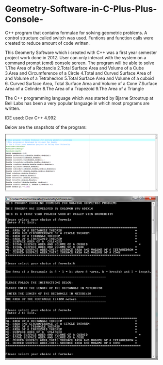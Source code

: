 # Geometry-Software-in-C-Plus-Plus-Console-
 C++ program that  contains formulae for solving geometric problems. A control structure called switch was used. Funtions
 and function calls were created to reduce amount of code written.

This Geomerty Software which i created with C++ was a first year semester project work done in 2012.
User can only interact with the system on a command prompt (cmd) console screen. The program will be able 
to solve 
1.The Area of a Rectancle
2.Total Surface Area and Volume of a Cube
3.Area and Circumference of a  Circle
4.Total and Curved Surface Area of and Volume of a Tetrahedron
5.Total Surface Area and Volume of a cuboid
6. Curved Surface Area, Total Surface Area and Volume of a Cone
7.Surface Area of a Celinder
8.The Area of a Trapezoid
9.The Area of a Triangle

The C++ programming language which was started by  Bjarne Stroutrup at Bell Labs has been a very popular language
in which most programs are written.

IDE used: Dev C++ 4.992

Below are the snapshots of the program:

![alt text](snapshots/code.PNG "Description goes here")

![alt text](snapshots/GeometrySoftware.PNG "Description goes here")
